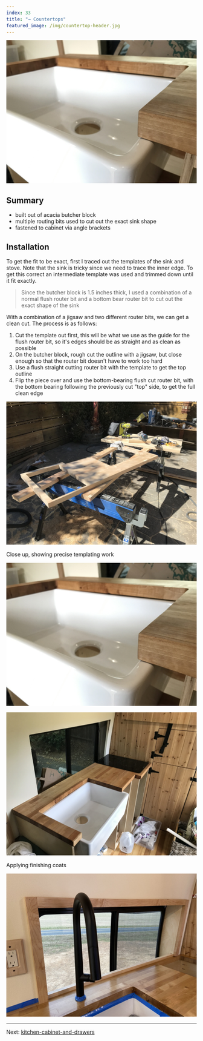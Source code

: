 ```yaml
---
index: 33
title: "→ Countertops"
featured_image: /img/countertop-header.jpg
---
```


![countertop-header](img/countertop-header.jpg)


## Summary
- built out of acacia butcher block
- multiple routing bits used to cut out the exact sink shape
- fastened to cabinet via angle brackets


## Installation 

To get the fit to be exact, first I traced out the templates of the sink and stove. Note that the sink is tricky since we need to trace the inner edge. To get this correct an intermediate template was used and trimmed down until it fit exactly. 

> Since the butcher block is 1.5 inches thick, I used a combination of a normal flush router bit and a bottom bear router bit to cut out the exact shape of the sink

With a combination of a jigsaw and two different router bits, we can get a clean cut. The process is as follows:
1. Cut the template out first, this will be what we use as the guide for the flush router bit, so it's edges should be as straight and as clean as possible
2. On the butcher block, rough cut the outline with a jigsaw, but close enough so that the router bit doesn't have to work too hard
3. Use a flush straight cutting router bit with the template to get the top outline
4. Flip the piece over and use the bottom-bearing flush cut router bit, with the bottom bearing following the previously cut "top" side, to get the full clean edge

![countertop-installation](img/countertop-installation.jpg)

Close up, showing precise templating work

![countertop-header](img/countertop-header.jpg)

![IMG_2589](img/IMG_2589.jpg)

Applying finishing coats

![countertop-window](img/countertop-window.jpg)

---

Next: [kitchen-cabinet-and-drawers](kitchen-cabinet-and-drawers.md)